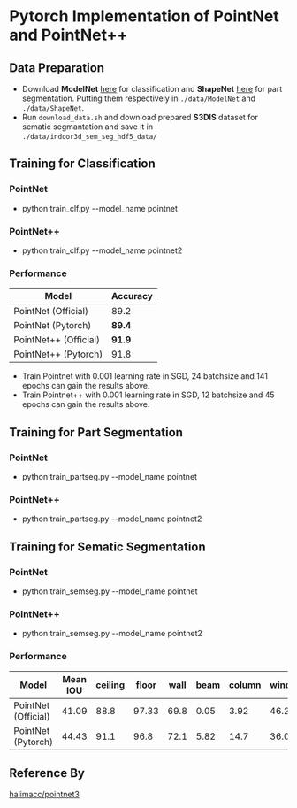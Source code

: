 # Pytorch Implementation of PointNet and PointNet++ 

## Data Preparation
* Download **ModelNet** [here](http://modelnet.cs.princeton.edu/ModelNet40.zip) for classification and **ShapeNet** [here](https://www.shapenet.org/) for part segmentation. Putting them respectively in `./data/ModelNet` and `./data/ShapeNet`.
* Run `download_data.sh`  and download prepared **S3DIS** dataset for sematic segmantation and save it in `./data/indoor3d_sem_seg_hdf5_data/`

## Training for Classification
### PointNet
* python train_clf.py --model_name pointnet 
### PointNet++
* python train_clf.py --model_name pointnet2 
### Performance
| Model | Accuracy |
|--|--|
| PointNet (Official) |  89.2|
| PointNet (Pytorch) |  **89.4**|
| PointNet++ (Official) | **91.9** |
| PointNet++ (Pytorch) | 91.8 |

* Train Pointnet with 0.001 learning rate in SGD, 24 batchsize and 141 epochs can gain the results above.
* Train Pointnet++ with 0.001 learning rate in SGD, 12 batchsize and 45 epochs can gain the results above.

## Training for Part Segmentation
### PointNet
* python train_partseg.py --model_name pointnet
### PointNet++
* python train_partseg.py --model_name pointnet2

## Training for Sematic Segmentation
### PointNet
* python train_semseg.py --model_name pointnet
### PointNet++
* python train_semseg.py --model_name pointnet2
### Performance
|Model  | Mean IOU | ceiling | floor | wall | beam | column | window | door |  chair| tabel| bookcase| sofa | board | clutter | 
|--|--|--|--|--|--|--|--|--|--|--|--|--|--|--|
| PointNet (Official) | 41.09|	88.8	|97.33|	69.8|	0.05|	3.92	|46.26|	10.76	|52.61	|58.93	|40.28|	5.85	|26.38	|33.22 |
| PointNet (Pytorch) | 44.43	|91.1	|96.8	|72.1	|5.82|	14.7	|36.03	|37.1	|49.36	|50.17	|35.99	|14.26	|33.9	|40.23 |

## Reference By
[halimacc/pointnet3](https://github.com/halimacc/pointnet3)

